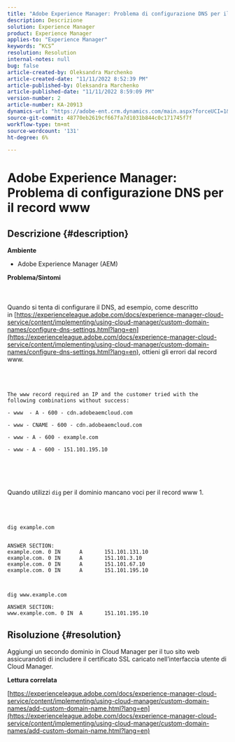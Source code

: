 ```yaml
---
title: "Adobe Experience Manager: Problema di configurazione DNS per il record www"
description: Descrizione
solution: Experience Manager
product: Experience Manager
applies-to: "Experience Manager"
keywords: “KCS”
resolution: Resolution
internal-notes: null
bug: false
article-created-by: Oleksandra Marchenko
article-created-date: "11/11/2022 8:52:39 PM"
article-published-by: Oleksandra Marchenko
article-published-date: "11/11/2022 8:59:09 PM"
version-number: 2
article-number: KA-20913
dynamics-url: "https://adobe-ent.crm.dynamics.com/main.aspx?forceUCI=1&pagetype=entityrecord&etn=knowledgearticle&id=9df299c6-0262-ed11-9561-6045bd006b25"
source-git-commit: 48770eb2619cf667fa7d1031b844c0c171745f7f
workflow-type: tm+mt
source-wordcount: '131'
ht-degree: 6%

---
```


# Adobe Experience Manager: Problema di configurazione DNS per il record www

## Descrizione {#description}

<b>Ambiente</b>
- Adobe Experience Manager (AEM)

<b>Problema/Sintomi</b><br><br> <br><br>Quando si tenta di configurare il DNS, ad esempio, come descritto in [https://experienceleague.adobe.com/docs/experience-manager-cloud-service/content/implementing/using-cloud-manager/custom-domain-names/configure-dns-settings.html?lang=en](https://experienceleague.adobe.com/docs/experience-manager-cloud-service/content/implementing/using-cloud-manager/custom-domain-names/configure-dns-settings.html?lang=en), ottieni gli errori dal record www. <br><br> <br><br>

```
The www record required an IP and the customer tried with the following combinations without success:

- www  - A - 600 - cdn.adobeaemcloud.com

- www - CNAME - 600 - cdn.adobeaemcloud.com

- www - A - 600 - example.com

- www - A - 600 - 151.101.195.10
```

<br><br> <br><br>Quando utilizzi `dig` per il dominio mancano voci per il record www 1.<br><br><br><br>

```
dig example.com


ANSWER SECTION:
example.com. 0 IN      A       151.101.131.10
example.com. 0 IN      A       151.101.3.10
example.com. 0 IN      A       151.101.67.10
example.com. 0 IN      A       151.101.195.10

 

dig www.example.com

ANSWER SECTION:
www.example.com. 0 IN  A       151.101.195.10
```



## Risoluzione {#resolution}


Aggiungi un secondo dominio in Cloud Manager per il tuo sito web assicurandoti di includere il certificato SSL caricato nell’interfaccia utente di Cloud Manager.

<b>Lettura correlata</b>

[https://experienceleague.adobe.com/docs/experience-manager-cloud-service/content/implementing/using-cloud-manager/custom-domain-names/add-custom-domain-name.html?lang=en](https://experienceleague.adobe.com/docs/experience-manager-cloud-service/content/implementing/using-cloud-manager/custom-domain-names/add-custom-domain-name.html?lang=en)
